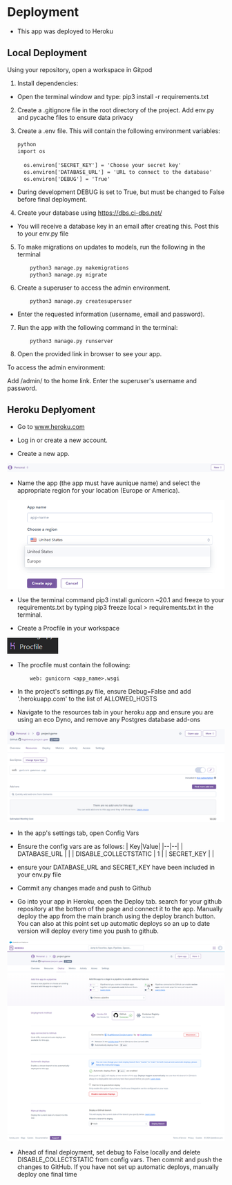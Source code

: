 # Deployment

+ This app was deployed to Heroku

## Local Deployment

Using your repository, open a workspace in Gitpod

1. Install dependencies:

+ Open the terminal window and type: pip3 install -r requirements.txt

2. Create a .gitignore file in the root directory of the project. Add env.py and pycache files to ensure data privacy

3. Create a .env file. This will contain the following environment variables:

    ```
    python
    import os

      os.environ['SECRET_KEY'] = 'Choose your secret key'
      os.environ['DATABASE_URL'] = 'URL to connect to the database'
      os.environ['DEBUG'] = 'True'
    ```

+ During development DEBUG is set to True, but must be changed to False before final deployment.

4. Create your database using https://dbs.ci-dbs.net/ 

+ You will receive a database key in an email after creating this. Post this to your env.py file

5. To make migrations on updates to models, run the following in the terminal
    ```
        python3 manage.py makemigrations
        python3 manage.py migrate
    ```

6. Create a superuser to access the admin environment.
    ```
        python3 manage.py createsuperuser
    ```
+ Enter the requested information (username, email and password).

7. Run the app with the following command in the terminal:
    ```
        python3 manage.py runserver
    ```

8. Open the provided link in browser to see your app.

To access the admin environment:

Add /admin/ to the home link.
Enter the superuser's username and password.

## Heroku Deplyoment

+ Go to www.heroku.com 

+ Log in or create a new account.

+ Create a new app.

![Create New App](documentation/deployment/new_app.png)

+ Name the app (the app must have aunique name) and select the appropriate region for your location (Europe or America).

![Name and region](documentation/deployment/region_and_name.png)     

+ Use the terminal command pip3 install gunicorn ~20.1 and freeze to your requirements.txt by typing pip3 freeze local > requirements.txt in the terminal.

+ Create a Procfile in your workspace

![Procfile](documentation/deployment/procfile.png)

+ The procfile must contain the following:
    ```
        web: gunicorn <app_name>.wsgi
    ```

+ In the project's settings.py file, ensure Debug=False and add '.herokuapp.com' to the list of ALLOWED_HOSTS

+ Navigate to the resources tab in your heroku app and ensure you are using an eco Dyno, and remove any Postgres database add-ons

![Resources](documentation/deployment/resources.png)

+ In the app's settings tab, open Config Vars 

+ Ensure the config vars are as follows:
| Key|Value|
|--|--|
| DATABASE_URL | <CI postgres database url> | 
| DISABLE_COLLECTSTATIC | 1 |
| SECRET_KEY | <your choice of secret key> |

+ ensure your DATABASE_URL and SECRET_KEY have been included in your env.py file 

+ Commit any changes made and push to Github

+ Go into your app in Heroku, open the Deploy tab. search for your github repository at the bottom of the page and connect it to the app. Manually deploy the app from the main branch using the deploy branch button. You can also at this point set up automatic deploys so an up to date version will deploy every time you push to github.

![Deploy Page](documentation/deployment/deploy_page.png)

+ Ahead of final deployment, set debug to False locally and delete DISABLE_COLLECTSTATIC from config vars. Then commit and push the changes to GitHub. If you have not set up automatic deploys, manually deploy one final time

